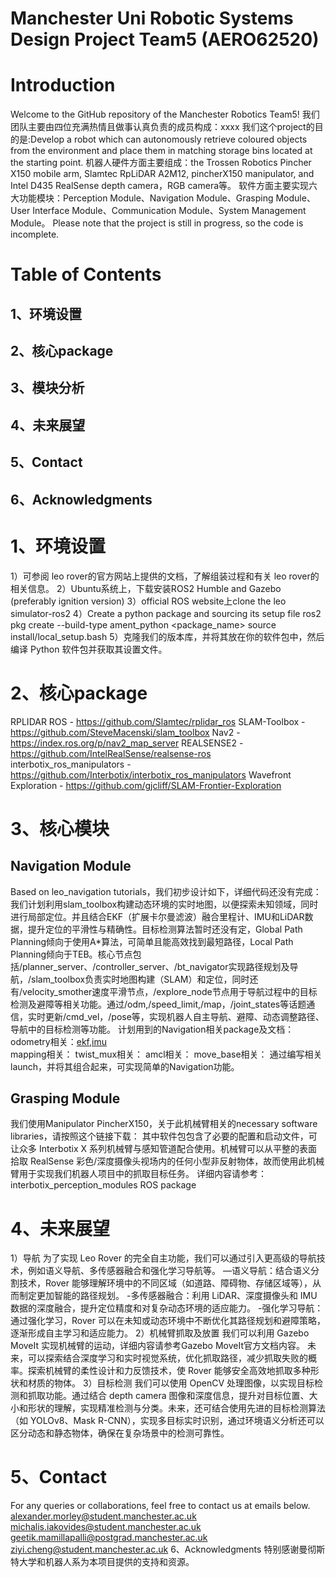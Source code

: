 # Manchester Uni Robotic Systems Design Project Team5 (AERO62520)
# Introduction
Welcome to the GitHub repository of the Manchester Robotics Team5! 我们团队主要由四位充满热情且做事认真负责的成员构成：xxxx
我们这个project的目的是:Develop a robot which can autonomously retrieve coloured objects from the  environment and place them in matching storage bins located at the starting point.
机器人硬件方面主要组成：the Trossen Robotics Pincher X150 mobile arm, Slamtec RpLiDAR A2M12, pincherX150 manipulator, and Intel D435 RealSense depth camera，RGB camera等。
软件方面主要实现六大功能模块：Perception Module、Navigation Module、Grasping Module、User Interface Module、Communication Module、System Management Module。
Please note that the project is still in progress, so the code is incomplete.

# Table of Contents
## 1、环境设置
## 2、核心package
## 3、模块分析
## 4、未来展望
## 5、Contact
## 6、Acknowledgments

# 1、环境设置
1）可参阅 leo rover的官方网站上提供的文档，了解组装过程和有关 leo rover的相关信息。
2）Ubuntu系统上，下载安装ROS2 Humble and Gazebo (preferably ignition version)
3）official ROS website上clone the leo simulator-ros2
4）Create a python package and sourcing its setup file
ros2 pkg create --build-type ament_python <package_name>
source install/local_setup.bash
5）克隆我们的版本库，并将其放在你的软件包中，然后编译 Python 软件包并获取其设置文件。

# 2、核心package
RPLIDAR ROS - https://github.com/Slamtec/rplidar_ros
SLAM-Toolbox - https://github.com/SteveMacenski/slam_toolbox
Nav2 - https://index.ros.org/p/nav2_map_server
REALSENSE2 - https://github.com/IntelRealSense/realsense-ros
interbotix_ros_manipulators - https://github.com/Interbotix/interbotix_ros_manipulators
Wavefront Exploration - https://github.com/gjcliff/SLAM-Frontier-Exploration

# 3、核心模块
## Navigation Module
Based on leo_navigation tutorials，我们初步设计如下，详细代码还没有完成：
我们计划利用slam_toolbox构建动态环境的实时地图，以便探索未知领域，同时进行局部定位。并且结合EKF（扩展卡尔曼滤波）融合里程计、IMU和LiDAR数据，提升定位的平滑性与精确性。目标检测算法暂时还没有定，Global Path Planning倾向于使用A*算法，可简单且能高效找到最短路径，Local Path Planning倾向于TEB。核心节点包括/planner_server、/controller_server、/bt_navigator实现路径规划及导航，/slam_toolbox负责实时地图构建（SLAM）和定位，同时还有/velocity_smother速度平滑节点，/explore_node节点用于导航过程中的目标检测及避障等相关功能。通过/odm,/speed_limit,/map，/joint_states等话题通信，实时更新/cmd_vel，/pose等，实现机器人自主导航、避障、动态调整路径、导航中的目标检测等功能。
计划用到的Navigation相关package及文档：
odometry相关：[ekf](https://wiki.ros.org/robot_localization),[imu](https://wiki.ros.org/imu_filter_madgwick)  
mapping相关：
twist_mux相关：
amcl相关：
move_base相关：
通过编写相关launch，并将其组合起来，可实现简单的Navigation功能。

## Grasping Module
我们使用Manipulator PincherX150，关于此机械臂相关的necessary software libraries，请按照这个链接下载：
其中软件包包含了必要的配置和启动文件，可让众多 Interbotix X 系列机械臂与感知管道配合使用。机械臂可以从平整的表面拾取 RealSense 彩色/深度摄像头视场内的任何小型非反射物体，故而使用此机械臂用于实现我们机器人项目中的抓取目标任务。
详细内容请参考：interbotix_perception_modules ROS package

# 4、未来展望
1）导航
为了实现 Leo Rover 的完全自主功能，我们可以通过引入更高级的导航技术，例如语义导航、多传感器融合和强化学习导航等。
—语义导航：结合语义分割技术，Rover 能够理解环境中的不同区域（如道路、障碍物、存储区域等），从而制定更加智能的路径规划。
-多传感器融合：利用 LiDAR、深度摄像头和 IMU 数据的深度融合，提升定位精度和对复杂动态环境的适应能力。
-强化学习导航：通过强化学习，Rover 可以在未知或动态环境中不断优化其路径规划和避障策略，逐渐形成自主学习和适应能力。
2）机械臂抓取及放置
我们可以利用 Gazebo MoveIt 实现机械臂的运动，详细内容请参考Gazebo MoveIt官方文档内容。
未来，可以探索结合深度学习和实时视觉系统，优化抓取路径，减少抓取失败的概率。探索机械臂的柔性设计和力反馈技术，使 Rover 能够安全高效地抓取多种形状和材质的物体。
3）目标检测
我们可以使用 OpenCV 处理图像，以实现目标检测和抓取功能。通过结合 depth camera 图像和深度信息，提升对目标位置、大小和形状的理解，实现精准检测与分类。未来，还可结合使用先进的目标检测算法（如 YOLOv8、Mask R-CNN），实现多目标实时识别，通过环境语义分析还可以区分动态和静态物体，确保在复杂场景中的检测可靠性。

# 5、Contact
For any queries or collaborations, feel free to contact us at emails below.
alexander.morley@student.manchester.ac.uk
michalis.iakovides@student.manchester.ac.uk
geetik.mamillapalli@postgrad.manchester.ac.uk
ziyi.cheng@student.manchester.ac.uk
6、Acknowledgments
特别感谢曼彻斯特大学和机器人系为本项目提供的支持和资源。


